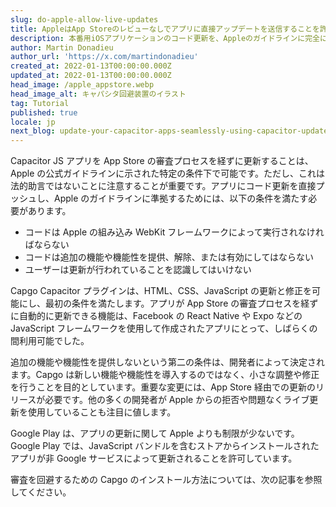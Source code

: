 ```yaml
---
slug: do-apple-allow-live-updates
title: AppleはApp Storeのレビューなしでアプリに直接アップデートを送信することを許可していますか？
description: 本番用iOSアプリケーションのコード更新を、Appleのガイドラインに完全に準拠して提供するにはどうすればよいですか？
author: Martin Donadieu
author_url: 'https://x.com/martindonadieu'
created_at: 2022-01-13T00:00:00.000Z
updated_at: 2022-01-13T00:00:00.000Z
head_image: /apple_appstore.webp
head_image_alt: キャパシタ回避装置のイラスト
tag: Tutorial
published: true
locale: jp
next_blog: update-your-capacitor-apps-seamlessly-using-capacitor-updater
---
```


Capacitor JS アプリを App Store の審査プロセスを経ずに更新することは、Apple の公式ガイドラインに示された特定の条件下で可能です。ただし、これは法的助言ではないことに注意することが重要です。アプリにコード更新を直接プッシュし、Apple のガイドラインに準拠するためには、以下の条件を満たす必要があります。

- コードは Apple の組み込み WebKit フレームワークによって実行されなければならない
- コードは追加の機能や機能性を提供、解除、または有効にしてはならない
- ユーザーは更新が行われていることを認識してはいけない

Capgo Capacitor プラグインは、HTML、CSS、JavaScript の更新と修正を可能にし、最初の条件を満たします。アプリが App Store の審査プロセスを経ずに自動的に更新できる機能は、Facebook の React Native や Expo などの JavaScript フレームワークを使用して作成されたアプリにとって、しばらくの間利用可能でした。

追加の機能や機能性を提供しないという第二の条件は、開発者によって決定されます。Capgo は新しい機能や機能性を導入するのではなく、小さな調整や修正を行うことを目的としています。重要な変更には、App Store 経由での更新のリリースが必要です。他の多くの開発者が Apple からの拒否や問題なくライブ更新を使用していることも注目に値します。

Google Play は、アプリの更新に関して Apple よりも制限が少ないです。Google Play では、JavaScript バンドルを含むストアからインストールされたアプリが非 Google サービスによって更新されることを許可しています。

審査を回避するための Capgo のインストール方法については、次の記事を参照してください。